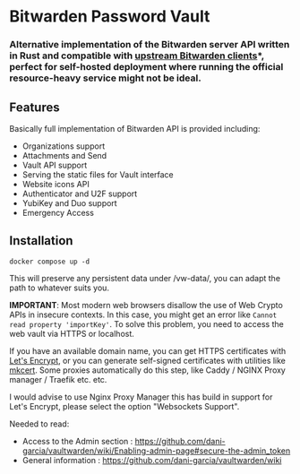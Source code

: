 # Bitwarden Password Vault

### Alternative implementation of the Bitwarden server API written in Rust and compatible with [upstream Bitwarden clients](https://bitwarden.com/download/)*, perfect for self-hosted deployment where running the official resource-heavy service might not be ideal.

## Features

Basically full implementation of Bitwarden API is provided including:

 * Organizations support
 * Attachments and Send
 * Vault API support
 * Serving the static files for Vault interface
 * Website icons API
 * Authenticator and U2F support
 * YubiKey and Duo support
 * Emergency Access

## Installation

```
docker compose up -d
```
This will preserve any persistent data under /vw-data/, you can adapt the path to whatever suits you.

**IMPORTANT**: Most modern web browsers disallow the use of Web Crypto APIs in insecure contexts. In this case, you might get an error like `Cannot read property 'importKey'`. To solve this problem, you need to access the web vault via HTTPS or localhost.

If you have an available domain name, you can get HTTPS certificates with [Let's Encrypt](https://letsencrypt.org/), or you can generate self-signed certificates with utilities like [mkcert](https://github.com/FiloSottile/mkcert). Some proxies automatically do this step, like Caddy / NGINX Proxy manager / Traefik etc. etc.

I would advise to use Nginx Proxy Manager this has build in support for Let's Encrypt, please select the option "Websockets Support".

Needed to read:
- Access to the Admin section : https://github.com/dani-garcia/vaultwarden/wiki/Enabling-admin-page#secure-the-admin_token
- General information : https://github.com/dani-garcia/vaultwarden/wiki
